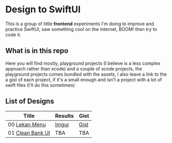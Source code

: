 # Design to SwiftUI

This is a group of little **frontend** experiments I'm doing to improve and practice SwiftUI, saw something cool on the internet, BOOM! then try to code it. 

## What is in this repo

Here you will find mostly, playground projects (I believe is a less complex approach rather than xcode) and a couple of xcode projects, the playground projects comes bundled with the assets, I also leave a link to the a gist of each project, if it's a small enough and isn't a project with a lot of swift files (I'll do this sometimes)

## List of Designs

|**Title**|**Results**| **Gist**|
|--|--|--|
|00 [Lekan Menu](https://twitter.com/lalaekan/status/1285923482195419136)  | [Imgur](https://i.imgur.com/wbX9tFG.mp4) | [Gist](https://gist.github.com/dactrtr/a5c3445728b2b0714f4b2c8798ab8ef5)|
|01 [Clean Bank UI](https://dribbble.com/shots/12310592-Clean-Bank-UI)|TBA|TBA|
